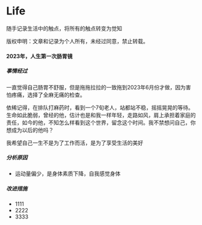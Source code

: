 # Life

随手记录生活中的触点，将所有的触点转变为觉知

版权申明：文章和记录为个人所有，未经过同意，禁止转载。

#### 2023年，人生第一次肠胃镜

##### 事情经过

一直觉得自己肠胃不舒服，但是拖拖拉拉的一致拖到2023年6月份才做，因为害怕疼痛，选择了全麻无痛的检查。

依稀记得，在排队打麻药时，看到一个7旬老人，站都站不稳，摇摇晃晃的等待。生命如此脆弱，曾经的他，估计也是和我一样年轻，走路如风，肩上承担着家庭的责任，如今的他，不知怎么样看到这个世界，留念这个时间。我不禁想问自己，你想成为以后的他吗？

我希望自己一生不是为了工作而活，是为了享受生活的美好

##### 分析原因

- 运动量偏少，是身体素质下降，自我感觉身体

##### 改进措施

- 1111
- 2222
- 3333